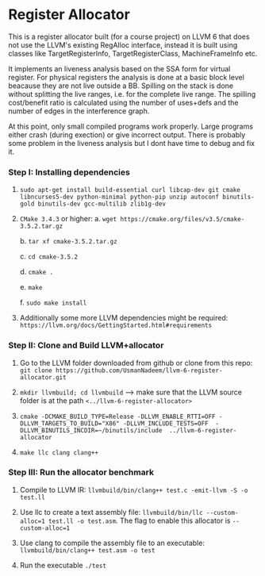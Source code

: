 Register Allocator
=============================

This is a register allocator built (for a course project) on LLVM 6 that does not use the LLVM's existing RegAlloc interface, instead it is built using classes like TargetRegisterInfo, TargetRegisterClass, MachineFrameInfo etc.

It implements an liveness analysis based on the SSA form for virtual register. For physical registers the analysis is done at a basic block level beacause they are not live outside a BB. Spilling on the stack is done without splitting the live ranges, i.e. for the complete live range. The spilling cost/benefit ratio is calculated using the number of uses+defs and the number of edges in the interference graph. 

At this point, only small compiled programs work properly. Large programs either crash (during exection) or give incorrect output. There is probably some problem in the liveness analysis but I dont have time to debug and fix it. 


### Step I: Installing dependencies

1. `sudo apt-get install build-essential curl libcap-dev git cmake libncurses5-dev python-minimal python-pip unzip autoconf binutils-gold binutils-dev gcc-multilib zlib1g-dev`

2. `CMake 3.4.3` or higher:
	a. `wget https://cmake.org/files/v3.5/cmake-3.5.2.tar.gz`
	
    b. `tar xf cmake-3.5.2.tar.gz`
	
    c. `cd cmake-3.5.2`
	
    d. `cmake .`
	
    e. `make`

    f. `sudo make install`

3. Additionally some more LLVM dependencies might be required: `https://llvm.org/docs/GettingStarted.html#requirements`

### Step II: Clone and Build LLVM+allocator
1. Go to the LLVM folder downloaded from github or clone from this repo: `git clone https://github.com/UsmanNadeem/llvm-6-register-allocator.git`

2. `mkdir llvmbuild; cd llvmbuild`  --> make sure that the LLVM source folder is at the path `<../llvm-6-register-allocator>`
		
3. `cmake -DCMAKE_BUILD_TYPE=Release -DLLVM_ENABLE_RTTI=OFF -DLLVM_TARGETS_TO_BUILD="X86" -DLLVM_INCLUDE_TESTS=OFF  -DLLVM_BINUTILS_INCDIR=~/binutils/include  ../llvm-6-register-allocator`

4. `make llc clang clang++`

### Step III: Run the allocator benchmark
1. Compile to LLVM IR: `llvmbuild/bin/clang++ test.c -emit-llvm -S -o test.ll`

2. Use llc to create a text assembly file: `llvmbuild/bin/llc --custom-alloc=1 test.ll -o test.asm`. The flag to enable this allocator is `--custom-alloc=1`

3. Use clang to compile the assembly file to an executable: `llvmbuild/bin/clang++ test.asm -o test`

4. Run the executable `./test`